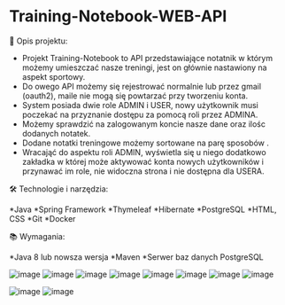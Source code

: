 # Training-Notebook-WEB-API

🚀 Opis projektu:
* Projekt Training-Notebook to API przedstawiające notatnik w którym możemy umieszczać nasze treningi, jest on głównie nastawiony na aspekt sportowy.
* Do owego API możemy się rejestrować normalnie lub przez gmail (oauth2), maile nie mogą się powtarzać przy tworzeniu konta.
* System posiada dwie role ADMIN i USER, nowy użytkownik musi poczekać na przyznanie dostępu za pomocą roli przez ADMINA.
* Możemy sprawdzić na zalogowanym koncie nasze dane oraz ilośc dodanych notatek.
* Dodane notatki treningowe możemy sortowane na parę sposobów .
* Wracająć do aspektu roli ADMIN, wyświetla się u niego dodatkowo zakładka w której może aktywować konta nowych użytkowników i przynawać im role, nie widoczna strona i nie dostępna dla USERA.


🛠️ Technologie i narzędzia:

*Java
*Spring Framework
*Thymeleaf
*Hibernate
*PostgreSQL
*HTML, CSS
*Git
*Docker

📚 Wymagania:

*Java 8 lub nowsza wersja
*Maven
*Serwer baz danych PostgreSQL

![image](https://user-images.githubusercontent.com/98847639/231208247-66e59be8-694d-4c59-a04d-9e57dfee21f7.png)
![image](https://user-images.githubusercontent.com/98847639/231208311-edd4ca47-3ffa-426f-8412-ae8aaf77c610.png)
![image](https://user-images.githubusercontent.com/98847639/231208483-d7b91dee-2ca9-4e9b-a3ab-c0a55b07b5a6.png)
![image](https://github.com/Printfmats/Training-Notebook-WEB-API/assets/98847639/2709011c-bc73-47c8-9d7c-8b418959c4c7)
![image](https://user-images.githubusercontent.com/98847639/233791116-ad3e78f7-a346-4ebd-bba2-ffd8ec8af165.png)
![image](https://user-images.githubusercontent.com/98847639/231208892-7fecb469-545a-44aa-b671-28e92d9d450c.png)
![image](https://user-images.githubusercontent.com/98847639/231209051-111d50d0-33ee-4394-a5ee-542c8f76768f.png)
![image](https://user-images.githubusercontent.com/98847639/231755856-72598430-9649-4ec6-88da-9b505ba23471.png)

	     																						             

![image](https://user-images.githubusercontent.com/98847639/231756371-936ba385-0610-4894-ae75-6cacdc0e7865.png)
![image](https://user-images.githubusercontent.com/98847639/231756519-8bdd1005-3c88-4a23-8ce6-3e8bccf685b3.png)

